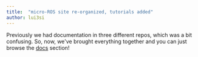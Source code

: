 ```yaml
---
title:  "micro-ROS site re-organized, tutorials added"
author: lui3si
---
```


Previously we had documentation in three different repos, which was a bit confusing. So, now, we've brought everything together and you can just browse the [docs](/docs) section!
